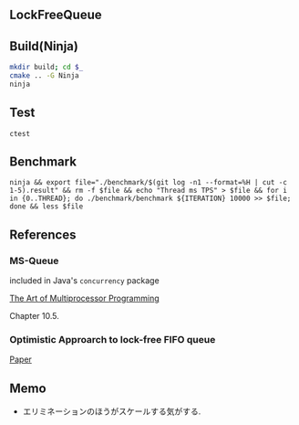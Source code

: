 LockFreeQueue
---

## Build(Ninja)

```bash
mkdir build; cd $_
cmake .. -G Ninja
ninja

```

## Test

```
ctest
```

## Benchmark

```
ninja && export file="./benchmark/$(git log -n1 --format=%H | cut -c 1-5).result" && rm -f $file && echo "Thread ms TPS" > $file && for i in {0..THREAD}; do ./benchmark/benchmark ${ITERATION} 10000 >> $file; done && less $file
```

## References

### MS-Queue

included in Java's `concurrency` package

[The Art of Multiprocessor Programming](https://www.amazon.co.jp/Art-Multiprocessor-Programming-%E4%B8%A6%E8%A1%8C%E3%83%97%E3%83%AD%E3%82%B0%E3%83%A9%E3%83%9F%E3%83%B3%E3%82%B0%E3%81%AE%E5%8E%9F%E7%90%86%E3%81%8B%E3%82%89%E5%AE%9F%E8%B7%B5%E3%81%BE%E3%81%A7/dp/4048679880)

Chapter 10.5.

### Optimistic Approarch to lock-free FIFO queue

[Paper](http://citeseerx.ist.psu.edu/viewdoc/summary?doi=10.1.1.94.8625)

## Memo

* エリミネーションのほうがスケールする気がする.
